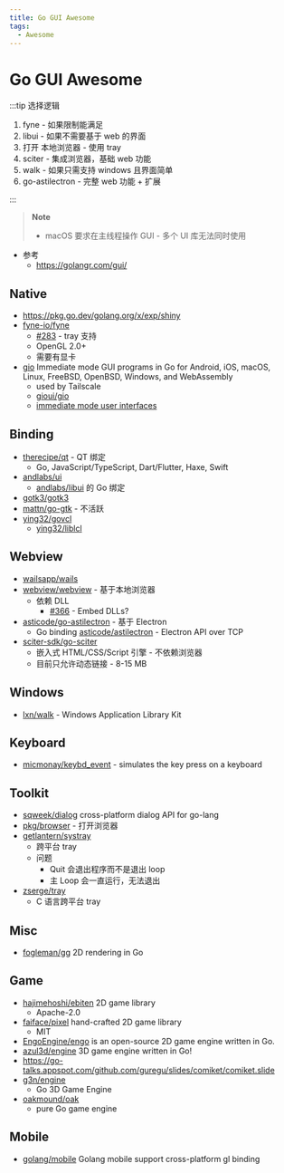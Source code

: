 ```yaml
---
title: Go GUI Awesome
tags:
  - Awesome
---
```


# Go GUI Awesome

:::tip 选择逻辑

1. fyne - 如果限制能满足
2. libui - 如果不需要基于 web 的界面
3. 打开 本地浏览器 - 使用 tray
4. sciter - 集成浏览器，基础 web 功能
5. walk - 如果只需支持 windows 且界面简单
6. go-astilectron - 完整 web 功能 + 扩展

:::

> **Note**
>
> - macOS 要求在主线程操作 GUI - 多个 UI 库无法同时使用

- 参考
  - https://golangr.com/gui/

## Native

- https://pkg.go.dev/golang.org/x/exp/shiny
- [fyne-io/fyne](https://github.com/fyne-io/fyne)
  - [#283](https://github.com/fyne-io/fyne/issues/283) - tray 支持
  - OpenGL 2.0+
  - 需要有显卡
- [gio](https://git.sr.ht/~eliasnaur/gio)
  Immediate mode GUI programs in Go for Android, iOS, macOS, Linux, FreeBSD, OpenBSD, Windows, and WebAssembly
  - used by Tailscale
  - [gioui/gio](https://github.com/gioui/gio)
  - [immediate mode user interfaces](https://eliasnaur.com/blog/immediate-mode-gui-programming)

<!-- - [zhuah/kita](https://github.com/zhuah/kita) -->

## Binding

- [therecipe/qt](https://github.com/therecipe/qt) - QT 绑定
  - Go, JavaScript/TypeScript, Dart/Flutter, Haxe, Swift
- [andlabs/ui](https://github.com/andlabs/ui)
  - [andlabs/libui](https://github.com/andlabs/libui) 的 Go 绑定
- [gotk3/gotk3](https://github.com/gotk3/gotk3)
- [mattn/go-gtk](https://github.com/mattn/go-gtk) - 不活跃
- [ying32/govcl](https://github.com/ying32/govcl)
  - [ying32/liblcl](https://github.com/ying32/liblcl)

## Webview

- [wailsapp/wails](./lib/wails.md)
- [webview/webview](https://github.com/webview/webview) - 基于本地浏览器
  - 依赖 DLL
    - [#366](https://github.com/webview/webview/issues/366) - Embed DLLs?
- [asticode/go-astilectron](https://github.com/asticode/go-astilectron) - 基于 Electron
  - Go binding [asticode/astilectron](https://github.com/asticode/astilectron) - Electron API over TCP
- [sciter-sdk/go-sciter](https://github.com/sciter-sdk/go-sciter)
  - 嵌入式 HTML/CSS/Script 引擎 - 不依赖浏览器
  - 目前只允许动态链接 - 8-15 MB

## Windows

- [lxn/walk](https://github.com/lxn/walk) - Windows Application Library Kit

## Keyboard

- [micmonay/keybd_event](https://github.com/micmonay/keybd_event) - simulates the key press on a keyboard

## Toolkit

- [sqweek/dialog](https://github.com/sqweek/dialog)
  cross-platform dialog API for go-lang
- [pkg/browser](https://github.com/pkg/browser) - 打开浏览器
- [getlantern/systray](https://github.com/getlantern/systray)
  - 跨平台 tray
  - 问题
    - Quit 会退出程序而不是退出 loop
    - 主 Loop 会一直运行，无法退出
- [zserge/tray](https://github.com/zserge/tray)
  - C 语言跨平台 tray

## Misc

- [fogleman/gg](https://github.com/fogleman/gg)
  2D rendering in Go

## Game

- [hajimehoshi/ebiten](https://github.com/hajimehoshi/ebiten)
  2D game library
  - Apache-2.0
- [faiface/pixel](https://github.com/faiface/pixel)
  hand-crafted 2D game library
  - MIT
- [EngoEngine/engo](https://github.com/EngoEngine/engo)
  is an open-source 2D game engine written in Go.
- [azul3d/engine](https://github.com/azul3d/engine)
  3D game engine written in Go!
- https://go-talks.appspot.com/github.com/guregu/slides/comiket/comiket.slide
- [g3n/engine](https://github.com/g3n/engine)
  - Go 3D Game Engine
- [oakmound/oak](https://github.com/oakmound/oak)
  - pure Go game engine

## Mobile

- [golang/mobile](https://github.com/golang/mobile)
  Golang mobile support cross-platform gl binding
